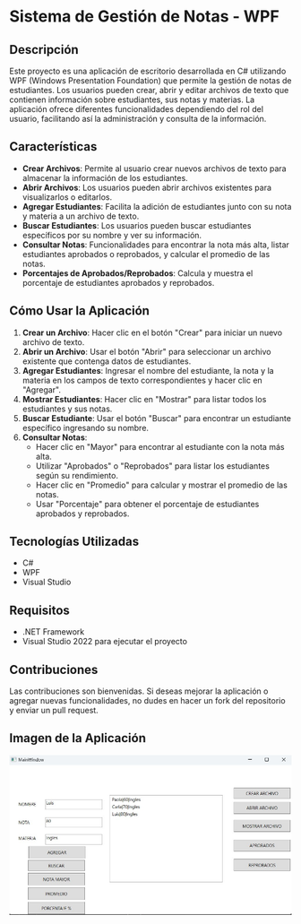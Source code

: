 # **Sistema de Gestión de Notas - WPF**

## **Descripción**
Este proyecto es una aplicación de escritorio desarrollada en C# utilizando WPF (Windows Presentation Foundation) que permite la gestión de notas de estudiantes. Los usuarios pueden crear, abrir y editar archivos de texto que contienen información sobre estudiantes, sus notas y materias. La aplicación ofrece diferentes funcionalidades dependiendo del rol del usuario, facilitando así la administración y consulta de la información.

## **Características**
- **Crear Archivos**: Permite al usuario crear nuevos archivos de texto para almacenar la información de los estudiantes.
- **Abrir Archivos**: Los usuarios pueden abrir archivos existentes para visualizarlos o editarlos.
- **Agregar Estudiantes**: Facilita la adición de estudiantes junto con su nota y materia a un archivo de texto.
- **Buscar Estudiantes**: Los usuarios pueden buscar estudiantes específicos por su nombre y ver su información.
- **Consultar Notas**: Funcionalidades para encontrar la nota más alta, listar estudiantes aprobados o reprobados, y calcular el promedio de las notas.
- **Porcentajes de Aprobados/Reprobados**: Calcula y muestra el porcentaje de estudiantes aprobados y reprobados.

## **Cómo Usar la Aplicación**
1. **Crear un Archivo**: Hacer clic en el botón "Crear" para iniciar un nuevo archivo de texto.
2. **Abrir un Archivo**: Usar el botón "Abrir" para seleccionar un archivo existente que contenga datos de estudiantes.
3. **Agregar Estudiantes**: Ingresar el nombre del estudiante, la nota y la materia en los campos de texto correspondientes y hacer clic en "Agregar".
4. **Mostrar Estudiantes**: Hacer clic en "Mostrar" para listar todos los estudiantes y sus notas.
5. **Buscar Estudiante**: Usar el botón "Buscar" para encontrar un estudiante específico ingresando su nombre.
6. **Consultar Notas**: 
   - Hacer clic en "Mayor" para encontrar al estudiante con la nota más alta.
   - Utilizar "Aprobados" o "Reprobados" para listar los estudiantes según su rendimiento.
   - Hacer clic en "Promedio" para calcular y mostrar el promedio de las notas.
   - Usar "Porcentaje" para obtener el porcentaje de estudiantes aprobados y reprobados.

## **Tecnologías Utilizadas**
- C#
- WPF
- Visual Studio

## **Requisitos**
- .NET Framework
- Visual Studio 2022 para ejecutar el proyecto

## **Contribuciones**
Las contribuciones son bienvenidas. Si deseas mejorar la aplicación o agregar nuevas funcionalidades, no dudes en hacer un fork del repositorio y enviar un pull request.

## **Imagen de la Aplicación**
![Captura de Pantalla](1.jpg)
